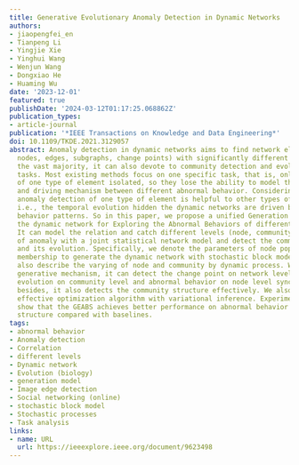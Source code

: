 ```yaml
---
title: Generative Evolutionary Anomaly Detection in Dynamic Networks
authors:
- jiaopengfei_en
- Tianpeng Li
- Yingjie Xie
- Yinghui Wang
- Wenjun Wang
- Dongxiao He
- Huaming Wu
date: '2023-12-01'
featured: true
publishDate: '2024-03-12T01:17:25.068862Z'
publication_types:
- article-journal
publication: '*IEEE Transactions on Knowledge and Data Engineering*'
doi: 10.1109/TKDE.2021.3129057
abstract: Anomaly detection in dynamic networks aims to find network elements (e.g.,
  nodes, edges, subgraphs, change points) with significantly different behaviors from
  the vast majority, it can also devote to community detection and evolution and prediction
  tasks. Most existing methods focus on one specific task, that is, only detect anomalies
  of one type of element isolated, so they lose the ability to model the correlation
  and driving mechanism between different abnormal behavior. Considering that the
  anomaly detection of one type of element is helpful to other types of elements,
  i.e., the temporal evolution hidden the dynamic networks are driven by indivisible
  behavior patterns. So in this paper, we propose a unified Generation model to analyze
  the dynamic network for Exploring the Abnormal Behaviors of different Scales (GEABS).
  It can model the relation and catch different levels (node, community and network)
  of anomaly with a joint statistical network model and detect the community structure
  and its evolution. Specifically, we denote the parameters of node popularity, community
  membership to generate the dynamic network with stochastic block model (SBM), we
  also describe the varying of node and community by dynamic process. With a well-designed
  generative mechanism, it can detect the change point on network level, temporal
  evolution on community level and abnormal behavior on node level synchronously,
  besides, it also detects the community structure effectively. We also propose an
  effective optimization algorithm with variational inference. Experimental results
  show that the GEABS achieves better performance on abnormal behavior and community
  structure compared with baselines.
tags:
- abnormal behavior
- Anomaly detection
- Correlation
- different levels
- Dynamic network
- Evolution (biology)
- generation model
- Image edge detection
- Social networking (online)
- stochastic block model
- Stochastic processes
- Task analysis
links:
- name: URL
  url: https://ieeexplore.ieee.org/document/9623498
---
```

